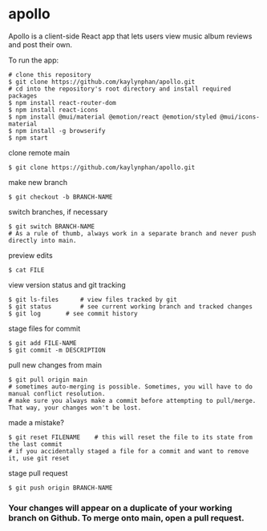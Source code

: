 <h1>apollo</h1>

Apollo is a client-side React app that lets users view music album reviews and post their own.

<hb></hb>

To run the app:

```[bash]
# clone this repository
$ git clone https://github.com/kaylynphan/apollo.git
# cd into the repository's root directory and install required packages
$ npm install react-router-dom
$ npm install react-icons
$ npm install @mui/material @emotion/react @emotion/styled @mui/icons-material
$ npm install -g browserify
$ npm start
```

clone remote main
```[bash]
$ git clone https://github.com/kaylynphan/apollo.git
```
make new branch
```[bash]
$ git checkout -b BRANCH-NAME
```
switch branches, if necessary
```[bash]
$ git switch BRANCH-NAME
# As a rule of thumb, always work in a separate branch and never push directly into main.
```
preview edits
```[bash]
$ cat FILE
```
view version status and git tracking
```[bash]
$ git ls-files 		# view files tracked by git
$ git status 		# see current working branch and tracked changes
$ git log 		# see commit history
```
stage files for commit
```[bash]
$ git add FILE-NAME
$ git commit -m DESCRIPTION
```
pull new changes from main
```[bash]
$ git pull origin main
# sometimes auto-merging is possible. Sometimes, you will have to do manual conflict resolution.
# make sure you always make a commit before attempting to pull/merge. That way, your changes won't be lost.
```
made a mistake?
```[bash]
$ git reset FILENAME	# this will reset the file to its state from the last commit
# if you accidentally staged a file for a commit and want to remove it, use git reset
```
stage pull request
```[bash]
$ git push origin BRANCH-NAME
```
<h3>Your changes will appear on a duplicate of your working branch on Github. To merge onto main, open a pull request.</h3>
